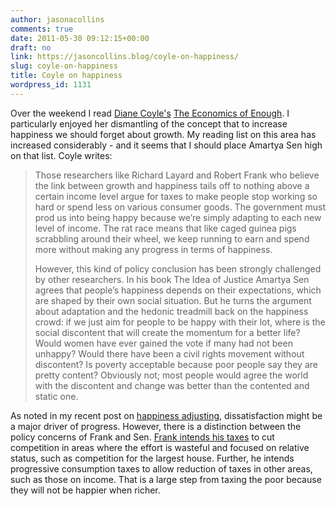 ```yaml
---
author: jasonacollins
comments: true
date: 2011-05-30 09:12:15+00:00
draft: no
link: https://jasoncollins.blog/coyle-on-happiness/
slug: coyle-on-happiness
title: Coyle on happiness
wordpress_id: 1131
---
```


Over the weekend I read [Diane Coyle's](http://blog.enlightenmenteconomics.com/) [The Economics of Enough](http://press.princeton.edu/titles/9402.html). I particularly enjoyed her dismantling of the concept that to increase happiness we should forget about growth. My reading list on this area has increased considerably - and it seems that I should place Amartya Sen high on that list. Coyle writes:

>Those researchers like Richard Layard and Robert Frank who believe the link between growth and happiness tails off to nothing above a certain income level argue for taxes to make people stop working so hard or spend less on various consumer goods. The government must prod us into being happy because we’re simply adapting to each new level of income. The rat race means that like caged guinea pigs scrabbling around their wheel, we keep running to earn and spend more without making any progress in terms of happiness.
>
>However, this kind of policy conclusion has been strongly challenged by other researchers. In his book The Idea of Justice Amartya Sen agrees that people’s happiness depends on their expectations, which are shaped by their own social situation. But he turns the argument about adaptation and the hedonic treadmill back on the happiness crowd: if we just aim for people to be happy with their lot, where is the social discontent that will create the momentum for a better life? Would women have ever gained the vote if many had not been unhappy? Would there have been a civil rights movement without discontent? Is poverty acceptable because poor people say they are pretty content? Obviously not; most people would agree the world with the discontent and change was better than the contented and static one.

As noted in my recent post on [happiness adjusting](https://jasoncollins.blog/happiness-adjusts/), dissatisfaction might be a major driver of progress. However, there is a distinction between the policy concerns of Frank and Sen. [Frank intends his taxes](http://www.nytimes.com/2007/10/07/business/07view.html?ex=1349409600&en=5dc544a64b1d288a&ei=5124&partner=permalink&exprod=permalink) to cut competition in areas where the effort is wasteful and focused on relative status, such as competition for the largest house. Further, he intends progressive consumption taxes to allow reduction of taxes in other areas, such as those on income. That is a large step from taxing the poor because they will not be happier when richer.
